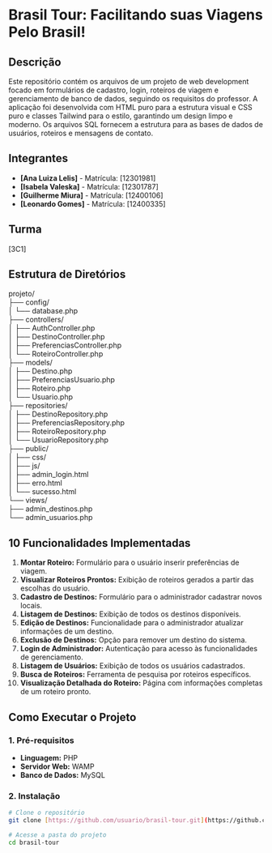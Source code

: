 # Brasil Tour: Facilitando suas Viagens Pelo Brasil!

## Descrição
Este repositório contém os arquivos de um projeto de web development focado em formulários de cadastro, login, roteiros de viagem e gerenciamento de banco de dados, seguindo os requisitos do professor. A aplicação foi desenvolvida com HTML puro para a estrutura visual e CSS puro e classes Tailwind para o estilo, garantindo um design limpo e moderno. Os arquivos SQL fornecem a estrutura para as bases de dados de usuários, roteiros e mensagens de contato.




## Integrantes
- **[Ana Luiza Lelis]** - Matrícula: [12301981]
- **[Isabela Valeska]** - Matrícula: [12301787]
- **[Guilherme Miura]** - Matrícula: [12400106]
- **[Leonardo Gomes]** - Matrícula: [12400335]

## Turma
[3C1]

## Estrutura de Diretórios
projeto/ <br>
├── config/ <br>
│   └── database.php <br>
├── controllers/ <br>
│   ├── AuthController.php <br>
│   ├── DestinoController.php <br>
│   ├── PreferenciasController.php <br>
│   └── RoteiroController.php <br>
├── models/ <br>
│   ├── Destino.php <br>
│   ├── PreferenciasUsuario.php <br>
│   ├── Roteiro.php <br>
│   └── Usuario.php <br>
├── repositories/ <br>
│   ├── DestinoRepository.php <br>
│   ├── PreferenciasRepository.php <br>
│   ├── RoteiroRepository.php <br>
│   └── UsuarioRepository.php <br>
├── public/ <br>
│   ├── css/ <br>
│   ├── js/ <br>
│   ├── admin_login.html <br>
│   ├── erro.html <br>
│   └── sucesso.html <br>
└── views/ <br>
    ├── admin_destinos.php <br>
    └── admin_usuarios.php <br>

    
## 10 Funcionalidades Implementadas
1.  **Montar Roteiro:** Formulário para o usuário inserir preferências de viagem.
2.  **Visualizar Roteiros Prontos:** Exibição de roteiros gerados a partir das escolhas do usuário.
3.  **Cadastro de Destinos:** Formulário para o administrador cadastrar novos locais.
4.  **Listagem de Destinos:** Exibição de todos os destinos disponíveis.
5.  **Edição de Destinos:** Funcionalidade para o administrador atualizar informações de um destino.
6.  **Exclusão de Destinos:** Opção para remover um destino do sistema.
7.  **Login de Administrador:** Autenticação para acesso às funcionalidades de gerenciamento.
8.  **Listagem de Usuários:** Exibição de todos os usuários cadastrados.
9.  **Busca de Roteiros:** Ferramenta de pesquisa por roteiros específicos.
10. **Visualização Detalhada do Roteiro:** Página com informações completas de um roteiro pronto.


## Como Executar o Projeto

### 1. Pré-requisitos
- **Linguagem:** PHP
- **Servidor Web:** WAMP 
- **Banco de Dados:** MySQL 

### 2. Instalação
```bash
# Clone o repositório
git clone [https://github.com/usuario/brasil-tour.git](https://github.com/usuario/brasil-tour.git)

# Acesse a pasta do projeto
cd brasil-tour
